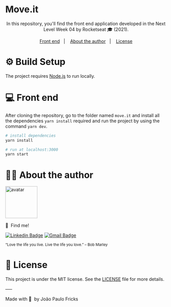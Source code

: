 # Move.it

<p align="center">In this repository, you'll find the front end application developed in the Next Level Week 04 by Rocketseat 🎓 (2021).</p>

<p align="center">
  <a href="#computer-front-end">Front end</a>&nbsp;&nbsp;&nbsp;|&nbsp;&nbsp;&nbsp;
  <a href="#man_technologist-about-the-author">About the author</a>&nbsp;&nbsp;&nbsp;|&nbsp;&nbsp;&nbsp;
  <a href="#memo-license">License</a>
</p>

# :gear: Build Setup

The project requires [Node.js](https://nodejs.org/) to run locally.

# :computer: Front end

After cloning the repository, go to the folder named `move.it` and install all the dependencies `yarn install` required and run the project by using the command `yarn dev`.

```bash
# install dependencies
yarn install
```

```bash
# run at localhost:3000
yarn start
```

# :man_technologist: About the author

<img src="https://avatars.githubusercontent.com/u/1216136?s=460&u=6cd0d881545456467074bdd24e3032566f8a36c2&v=4" width="100px;" alt="avatar"/>

:wolf:&nbsp; Find me!

[![Linkedin Badge](https://img.shields.io/badge/-joaopaulo80-blue?style=flat-square&logo=Linkedin&logoColor=white&link=https://www.linkedin.com/in/joaopaulo80/)](https://www.linkedin.com/in/joaopaulo80/)
[![Gmail Badge](https://img.shields.io/badge/-jpfricks@gmail.com-c14438?style=flat-square&logo=Gmail&logoColor=white&link=mailto:jpfricks@gmail.com)](mailto:jpfricks@gmail.com)

<small>“Love the life you live. Live the life you love.” – Bob Marley</small>

# :memo: License

This project is under the MIT license. See the [LICENSE](LICENSE.md) file for more details.

–––

Made with :purple_heart:&nbsp; by João Paulo Fricks
